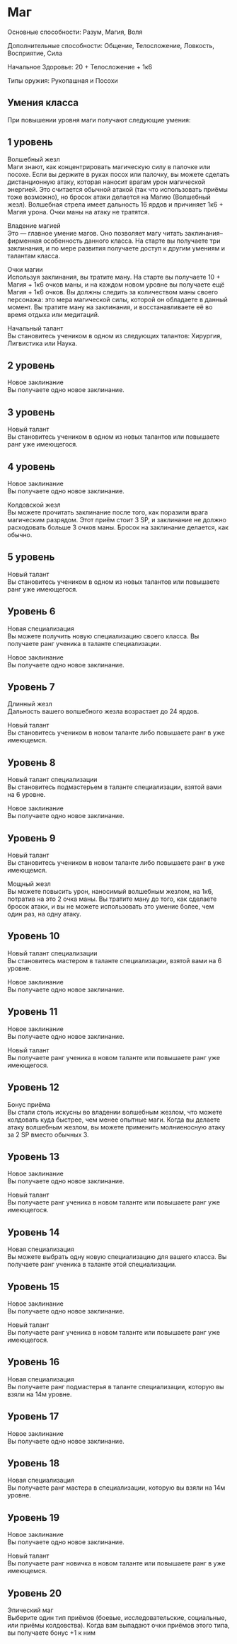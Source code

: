 ﻿# Маг

Основные способности: Разум, Магия, Воля

Дополнительные способности: Общение, Телосложение, Ловкость, Восприятие, Сила

Начальное Здоровье: 20 + Телосложение + 1к6

Типы оружия: Рукопашная и Посохи

## Умения класса

При повышении уровня маги получают следующие умения:

## 1 уровень

Волшебный жезл  
Маги знают, как концентрировать магическую силу в палочке или посохе.
Если вы держите в руках посох или палочку, вы можете сделать
дистанционную атаку, которая наносит врагам урон магической энергией.
Это считается обычной атакой (так что использовать приёмы тоже
возможно), но бросок атаки делается на Магию (Волшебный жезл). Волшебная
стрела имеет дальность 16 ярдов и причиняет 1к6 + Магия урона. Очки маны
на атаку не тратятся.

Владение магией  
Это — главное умение магов. Оно позволяет магу читать заклинания–
фирменная особенность данного класса. На старте вы получаете три
заклинания, и по мере развития получаете доступ к другим умениям и
талантам класса.

Очки магии  
Используя заклинания, вы тратите ману. На старте вы получаете 10 +
Магия + 1к6 очков маны, и на каждом новом уровне вы получаете ещё
Магия + 1к6 очков. Вы должны следить за количеством маны своего
персонажа: это мера магической силы, которой он обладаете в данный
момент. Вы тратите ману на заклинания, и восстанавливаете её во время
отдыха или медитаций.

Начальный талант  
Вы становитесь учеником в одном из следующих талантов: Хирургия,
Лигвистика или Наука.

## 2 уровень

Новое заклинание  
Вы получаете одно новое заклинание.

## 3 уровень

Новый талант  
Вы становитесь учеником в одном из новых талантов или повышаете ранг уже
имеющегося.

## 4 уровень

Новое заклинание  
Вы получаете одно новое заклинание.

Колдовской жезл  
Вы можете прочитать заклинание после того, как поразили врага магическим
разрядом. Этот приём стоит 3 SP, и заклинание не должно расходовать
больше 3 очков маны. Бросок на заклинание делается, как обычно.

## 5 уровень

Новый талант  
Вы становитесь учеником в одном из новых талантов или повышаете ранг уже
имеющегося.

## Уровень 6

Новая специализация  
Вы можете получить новую специализацию своего класса. Вы получаете ранг
ученика в таланте специализации.

Новое заклинание  
Вы получаете одно новое заклинание.

## Уровень 7

Длинный жезл  
Дальность вашего волшебного жезла возрастает до 24 ярдов.

Новый талант  
Вы становитесь учеником в новом таланте либо повышаете ранг в уже
имеющемся.

## Уровень 8

Новый талант специализации  
Вы становитесь подмастерьем в таланте специализации, взятой вами на 6
уровне.

Новое заклинание  
Вы получаете одно новое заклинание.

## Уровень 9

Новый талант  
Вы становитесь учеником в новом таланте либо повышаете ранг в уже
имеющемся.

Мощный жезл  
Вы можете повысить урон, наносимый волшебным жезлом, на 1к6, потратив на
это 2 очка маны. Вы тратите ману до того, как сделаете бросок атаки, и
вы не можете использовать это умение более, чем один раз, на одну атаку.

## Уровень 10

Новый талант специализации  
Вы становитесь мастером в таланте специализации, взятой вами на 6
уровне.

Новое заклинание  
Вы получаете одно новое заклинание.

## Уровень 11

Новое заклинание  
Вы получаете одно новое заклинание.

Новый талант  
Вы получаете ранг ученика в новом таланте или повышаете ранг уже
имеющегося.

## Уровень 12

Бонус приёма  
Вы стали столь искусны во владении волшебным жезлом, что можете
колдовать куда быстрее, чем менее опытные маги. Когда вы делаете атаку
волшебным жезлом, вы можете применить молниеносную атаку за 2 SP вместо
обычных 3.

## Уровень 13

Новое заклинание  
Вы получаете одно новое заклинание.

Новый талант  
Вы получаете ранг ученика в новом таланте или повышаете ранг уже
имеющегося.

## Уровень 14

Новая специализация  
Вы можете выбрать одну новую специализацию для вашего класса. Вы
получаете ранг ученика в таланте этой специализации.

## Уровень 15

Новое заклинание  
Вы получаете одно новое заклинание.

Новый талант  
Вы получаете ранг ученика в новом таланте или повышаете ранг уже
имеющегося.

## Уровень 16

Новая специализация  
Вы получаете ранг подмастерья в таланте специализации, которую вы взяли
на 14м уровне.

## Уровень 17

Новое заклинание  
Вы получаете одно новое заклинание.

## Уровень 18

Новая специализация  
Вы получаете ранг мастера в специализации, которую вы взяли на 14м
уровне.

## Уровень 19

Новое заклинание  
Вы получаете одно новое заклинание.

Новый талант  
Вы получаете ранг новичка в новом таланте или повышаете ранг в уже
имеющемся.

## Уровень 20

Эпический маг  
Выберите один тип приёмов (боевые, исследовательские, социальные, или
приёмы колдовства). Когда вам выпадают очки приёмов этого типа, вы
получаете бонус +1 к ним
